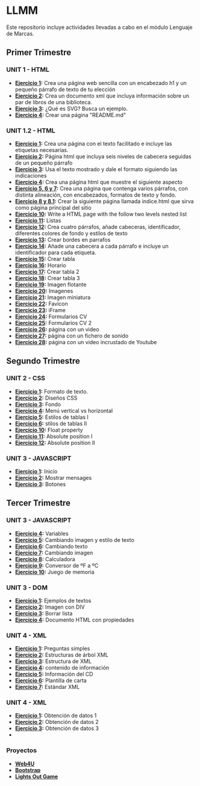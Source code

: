 # LLMM
Este repositorio incluye actividades llevadas a cabo en el módulo Lenguaje de Marcas.

## Primer Trimestre

### UNIT 1 - HTML
- **[Ejercicio 1](https://github.com/Fran0rtiz/LLMM-DAW/blob/main/Tema%201/Ejercicio%201/Ejercicio%201.html):** Crea una página web sencilla con un encabezado h1 y un pequeño párrafo de texto de tu elección
- **[Ejercicio 2](https://github.com/Fran0rtiz/LLMM-DAW/blob/main/Tema%201/Ejercicio%202/Ejercicio%202.html):** Crea un documento xml que incluya información sobre un par de libros de una biblioteca.
- **[Ejercicio 3](https://github.com/Fran0rtiz/LLMM-DAW/blob/main/Tema%201/Ejercicio%203/Ejercicio%203.html):** ¿Qué es SVG? Busca un ejemplo.
- **[Ejercicio 4](https://github.com/Fran0rtiz/LLMM-DAW/blob/main/Tema%201/Ejercicio%204/README.md):** Crear una página "README.md"

### UNIT 1.2 - HTML
- **[Ejercicio 1](https://github.com/Fran0rtiz/LLMM-DAW/blob/main/Tema%202/Ejercicio%201/EJERCICIO%20HTML-1.html):** Crea una página con el texto facilitado e incluye las etiquetas necesarias.
- **[Ejercicio 2](https://github.com/Fran0rtiz/LLMM-DAW/blob/main/Tema%202/Ejercicio%202/Actividad%20HTML-2.html):** Página html que incluya seis niveles de cabecera seguidas de un pequeño párrafo
- **[Ejercicio 3](https://github.com/Fran0rtiz/LLMM-DAW/blob/main/Tema%202/Ejercicio%203/Actividad%20HTML-3.html):** Usa el texto mostrado y dale el formato siguiendo las indicaciones
- **[Ejercicio 4](https://github.com/Fran0rtiz/LLMM-DAW/blob/main/Tema%202/Ejercicio%204/Actividad%20HTML-4.html):** Crea una página html que muestre el siguiente aspecto
- **[Ejercicio 5, 6 y 7](https://github.com/Fran0rtiz/LLMM-DAW/blob/main/Tema%202/Ejercicio%205%2C%206%20y%207/Ejercicio%20HTML-5%2C%206%20y%207.html):** Crea una página que contenga varios párrafos, con distinta alineación, con encabezados,
  formatos de texto y fondo.
- **[Ejercicio 8 y 8.1](https://github.com/Fran0rtiz/LLMM-DAW/blob/main/Tema%202/Ejercicio%208%20y%208.1/Ejercicio%20HTML-8.html):** Crear la siguiente página llamada indice.html que sirva como página principal del sitio
- **[Ejercicio 10](https://github.com/Fran0rtiz/LLMM-DAW/blob/main/Tema%202/Ejercicio%2010/Ejercicio%20HTML-10.html):** Write a HTML page with the follow two levels nested list 
- **[Ejercicio 11](https://github.com/Fran0rtiz/LLMM-DAW/blob/main/Tema%202/Ejercicio%2011/Ejercicio%20HTML-11.html):** Listas
- **[Ejercicio 12](https://github.com/Fran0rtiz/LLMM-DAW/blob/main/Tema%202/Ejercicio%2012/Ejercicio%2012.html):** Crea cuatro párrafos, añade cabeceras, identificador, diferentes colores de fondo y estilos de texto
- **[Ejercicio 13](https://github.com/Fran0rtiz/LLMM-DAW/blob/main/Tema%202/Ejercicio%2013/Ejercicio%20HTML-13.html):** Crear bordes en parrafos
- **[Ejercicio 14](https://github.com/Fran0rtiz/LLMM-DAW/blob/main/Tema%202/Ejercicio%2014/Ejercicio%2014.html):** Añade una cabecera a cada párrafo e incluye un identificador para cada etiqueta.
- **[Ejercicio 15](https://github.com/Fran0rtiz/LLMM-DAW/blob/main/Tema%202/Ejercicio%2015/Ejercicio%2015.html):** Crear tabla
- **[Ejercicio 16](https://github.com/Fran0rtiz/LLMM-DAW/blob/main/Tema%202/Ejercicio%2016/Ejercicio%2016.html):** Horario
- **[Ejercicio 17](https://github.com/Fran0rtiz/LLMM-DAW/blob/main/Tema%202/Ejercicio%2017/Ejercicio%2017.html):** Crear tabla 2
- **[Ejercicio 18](https://github.com/Fran0rtiz/LLMM-DAW/blob/main/Tema%202/Ejercicio%2018/Ejercicio%2018.html):** Crear tabla 3
- **[Ejercicio 19](https://github.com/Fran0rtiz/LLMM-DAW/blob/main/Tema%202/Ejercicio%2019/Ejercicio%2019.html):** Imagen flotante
- **[Ejercicio 20](https://github.com/Fran0rtiz/LLMM-DAW/blob/main/Tema%202/Ejercicio%2020/Ejercicio%2020.html):** Imagenes
- **[Ejercicio 21](https://github.com/Fran0rtiz/LLMM-DAW/blob/main/Tema%202/Ejercicio%2021/Ejercicio%2021.html):** Imagen miniatura
- **[Ejercicio 22](https://github.com/Fran0rtiz/LLMM-DAW/blob/main/Tema%202/Ejercicio%2022/Ejercicio%2022.html):** Favicon
- **[Ejercicio 23](https://github.com/Fran0rtiz/LLMM-DAW/blob/main/Tema%202/Ejercicio%2023/Ejercicio%2023.html):** iFrame
- **[Ejercicio 24](https://github.com/Fran0rtiz/LLMM-DAW/blob/main/Tema%202/Ejercicio%2024/Ejercicio%2024.html):** Formularios CV
- **[Ejercicio 25](https://github.com/Fran0rtiz/LLMM-DAW/blob/main/Tema%202/Ejercicio%2025/Ejercicio%2025.html):** Formularios CV 2
- **[Ejercicio 26](https://github.com/Fran0rtiz/LLMM-DAW/blob/main/Tema%202/Ejercicio%2026/Ejercicio%2026.html):** página con un video
- **[Ejercicio 27](https://github.com/Fran0rtiz/LLMM-DAW/blob/main/Tema%202/Ejercicio%2027/Ejercicio%2027.html):** página con un fichero de sonido
- **[Ejercicio 28](https://github.com/Fran0rtiz/LLMM-DAW/blob/main/Tema%202/Ejercicio%2028/Ejercicio%2028.html):** página con un video incrustado de Youtube


## Segundo Trimestre

### UNIT 2 - CSS
- **[Ejercicio 1](https://github.com/Fran0rtiz/LLMM-DAW/blob/main/UNIT%202%20-%20CSS/Ejercicio%201/Curriculum.html):** Formato de texto.
- **[Ejercicio 2](https://github.com/Fran0rtiz/LLMM-DAW/blob/main/UNIT%202%20-%20CSS/Ejercicio%202/poe.html):** Diseños CSS
- **[Ejercicio 3](https://github.com/Fran0rtiz/LLMM-DAW/tree/main/UNIT%202%20-%20CSS/Ejercicio%203):** Fondo
- **[Ejercicio 4](https://github.com/Fran0rtiz/LLMM-DAW/tree/main/UNIT%202%20-%20CSS/Ejercicio%204):** Menú vertical vs horizontal
- **[Ejercicio 5](https://github.com/Fran0rtiz/LLMM-DAW/tree/main/UNIT%202%20-%20CSS/Ejercicio%205):** Estilos de tablas I
- **[Ejercicio 6](https://github.com/Fran0rtiz/LLMM-DAW/tree/main/UNIT%202%20-%20CSS/Ejercicio%206):** stilos de tablas II
- **[Ejercicio 10](https://github.com/Fran0rtiz/LLMM-DAW/blob/main/UNIT%202%20-%20CSS/Ejercicio%2010/Ejercicio%2010.html):** Float property
- **[Ejercicio 11](https://github.com/Fran0rtiz/LLMM-DAW/blob/main/UNIT%202%20-%20CSS/Ejercicio%2011/Ejercicio%2011.html):** Absolute position I
- **[Ejercicio 12](https://github.com/Fran0rtiz/LLMM-DAW/blob/main/UNIT%202%20-%20CSS/Ejercicio%2012/Ejercicio%2012.html):**  Absolute position II

### UNIT 3 - JAVASCRIPT
- **[Ejercicio 1](https://github.com/Fran0rtiz/LLMM-DAW/blob/main/UNIT%203%20-%20JAVASCRIPT/Ejercicio%201/Ejercicio%201.html):** Inicio
- **[Ejercicio 2](https://github.com/Fran0rtiz/LLMM-DAW/blob/main/UNIT%203%20-%20JAVASCRIPT/Ejercicio%202/Ejercicio%202.html):** Mostrar mensages
- **[Ejercicio 3](https://github.com/Fran0rtiz/LLMM-DAW/blob/main/UNIT%203%20-%20JAVASCRIPT/Ejercicio%203%20Botones/Ejercicio3.html):** Botones


## Tercer Trimestre

### UNIT 3 - JAVASCRIPT
- **[Ejercicio 4](https://github.com/Fran0rtiz/LLMM-DAW/blob/main/UNIT%203%20-%20JAVASCRIPT/Ejercicio%204/Ejercicio%204.html):** Variables
- **[Ejercicio 5](https://github.com/Fran0rtiz/LLMM-DAW/blob/main/UNIT%203%20-%20JAVASCRIPT/Ejercicio%205/Ejercicio%205.html):** Cambiando imagen y estilo de texto
- **[Ejercicio 6](https://github.com/Fran0rtiz/LLMM-DAW/blob/main/UNIT%203%20-%20JAVASCRIPT/Ejercicio%206/Ejercicio%206.html):** Cambiando texto
- **[Ejercicio 7](https://github.com/Fran0rtiz/LLMM-DAW/blob/main/UNIT%203%20-%20JAVASCRIPT/Ejercicio%207/Ejercicio%207.html):** Cambiando imagen
- **[Ejercicio 8](https://github.com/Fran0rtiz/LLMM-DAW/blob/main/UNIT%203%20-%20JAVASCRIPT/Ejercicio%208/Ejercicio%208.html):** Calculadora
- **[Ejercicio 9](https://github.com/Fran0rtiz/LLMM-DAW/blob/main/UNIT%203%20-%20JAVASCRIPT/Ejercicio%209/Ejercicio%209.html):** Conversor de ºF a ºC
- **[Ejercicio 10](https://github.com/Fran0rtiz/LLMM-DAW/blob/main/UNIT%203%20-%20JAVASCRIPT/Ejercicio%210/Ejercicio%210.html):** Juego de memoria

### UNIT 3 - DOM
- **[Ejercicio 1](https://github.com/Fran0rtiz/LLMM-DAW/blob/main/UNIT%203%20-%20DOM/Ejercicio%201/Ejercicio%201.html):** Ejemplos de textos
- **[Ejercicio 2](https://github.com/Fran0rtiz/LLMM-DAW/blob/main/UNIT%203%20-%20DOM/Ejercicio%202/Ejercicio%202.html):** Imagen con DIV
- **[Ejercicio 3](https://github.com/Fran0rtiz/LLMM-DAW/blob/main/UNIT%203%20-%20DOM/Ejercicio%203/Ejercicio%203.html):** Borrar lista
- **[Ejercicio 4](https://github.com/Fran0rtiz/LLMM-DAW/blob/main/UNIT%203%20-%20DOM/Ejercicio%204/Ejercicio%204.html):** Documento HTML con propiedades

### UNIT 4 - XML
- **[Ejercicio 1](https://github.com/Fran0rtiz/LLMM-DAW/blob/main/UNIT%204%20-%20XML/Ejercicio%201/Ejercicio%201.html):** Preguntas simples
- **[Ejercicio 2](https://github.com/Fran0rtiz/LLMM-DAW/blob/main/UNIT%204%20-%20XML/Ejercicio%202/Ejercicio%202.html):** Estructuras de árbol XML
- **[Ejercicio 3](https://github.com/Fran0rtiz/LLMM-DAW/blob/main/UNIT%204%20-%20XML/Ejercicio%203/Ejercicio%203.html):** Estructura de XML
- **[Ejercicio 4](https://github.com/Fran0rtiz/LLMM-DAW/blob/main/UNIT%204%20-%20XML/Ejercicio%204/Ejercicio%204.html):** contenido de información
- **[Ejercicio 5](https://github.com/Fran0rtiz/LLMM-DAW/blob/main/UNIT%204%20-%20XML/Ejercicio%205/Ejercicio%205.html):** Información del CD
- **[Ejercicio 6](https://github.com/Fran0rtiz/LLMM-DAW/blob/main/UNIT%204%20-%20XML/Ejercicio%206/Ejercicio%206.html):** Plantilla de carta
- **[Ejercicio 7](https://github.com/Fran0rtiz/LLMM-DAW/blob/main/UNIT%204%20-%20XML/Ejercicio%207/Ejercicio%207.html):** Estándar XML

### UNIT 4 - XML
- **[Ejercicio 1](https://github.com/Fran0rtiz/LLMM-DAW/blob/main/UNIT%204%20-%20XML%20%2B%20DOM/Ejercicio%201/Ejercicio%201.html):** Obtención de datos 1
- **[Ejercicio 2](https://github.com/Fran0rtiz/LLMM-DAW/blob/main/UNIT%204%20-%20XML%20%2B%20DOM/Ejercicio%202/Ejercicio%202.html):** Obtención de datos 2
- **[Ejercicio 3](https://github.com/Fran0rtiz/LLMM-DAW/blob/main/UNIT%204%20-%20XML%20%2B%20DOM/Ejercicio%203/Ejercicio%203.html):** Obtención de datos 3
- 
  
### Proyectos
- **[Web4U](https://fran0rtiz.github.io/Web4U/)**
- **[Bootstrap](https://fran0rtiz.github.io/bootstrap/)**
- **[Lights Out Game](https://fran0rtiz.github.io/Lights-Out-Game/)**
